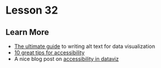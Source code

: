 # Lesson 32

## Learn More

- [The ultimate guide](https://medium.com/nightingale/writing-alt-text-for-data-visualization-2a218ef43f81)
  to writing alt text for data visualization
- [10 great tips for accessibility](https://www.highcharts.com/blog/tutorials/10-guidelines-for-dataviz-accessibility/)
- A nice blog post on
  [accessibility in dataviz](https://towardsdatascience.com/an-incomplete-guide-to-accessible-data-visualization-33f15bfcc400)
